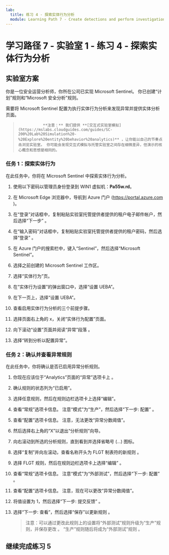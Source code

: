 ```yaml
---
lab:
  title: 练习 4 - 探索实体行为分析
  module: Learning Path 7 - Create detections and perform investigations using Microsoft Sentinel
---
```


# 学习路径 7 - 实验室 1 - 练习 4 - 探索实体行为分析

## 实验室方案

你是一位安全运营分析师，你所在公司已实现 Microsoft Sentinel。 你已创建“计划”规则和“Microsoft 安全分析”规则。 


需要将 Microsoft Sentinel 配置为执行实体行为分析来发现异常并提供实体分析页面。

>                **注意：** 我们提供 **[交互式实验室模拟](https://mslabs.cloudguides.com/guides/SC-200%20Lab%20Simulation%20-%20Explore%20entity%20behavior%20analytics)** ，让你能以自己的节奏点击浏览实验室。 你可能会发现交互式模拟与托管实验室之间存在细微差异，但演示的核心概念和思想是相同的。 

### 任务 1：探索实体行为 

在此任务中，你将在 Microsoft Sentinel 中探索实体行为分析。

1. 使用以下密码以管理员身份登录到 WIN1 虚拟机：**Pa55w.rd**。  

1. 在 Microsoft Edge 浏览器中，导航到 Azure 门户 (https://portal.azure.com )。

1. 在“登录”对话框中，复制粘贴实验室托管提供者提供的租户电子邮件帐户，然后选择“下一步”  。

1. 在“输入密码”对话框中，复制粘贴实验室托管提供者提供的租户密码，然后选择“登录”  。

1. 在 Azure 门户的搜索栏中，键入“Sentinel”，然后选择“Microsoft Sentinel”。

1. 选择之前创建的 Microsoft Sentinel 工作区。

1. 选择“实体行为”页。

1. 在“实体行为设置”的弹出窗口中，选择“设置 UEBA”。

1. 在下一页上，选择“设置 UEBA”。

1. 查看启用实体行为分析的三个前提步骤。

1. 选择页面右上角的 x，关闭“实体行为配置”页面。

1. 向下滚动“设置”页面并阅读“异常”段落 。

1. 选择“转到分析以配置异常”。


### 任务 2：确认并查看异常规则

在此任务中，你将确认是否已启用异常分析规则。

1. 你现在应该位于“Analytics”页面的“异常”选项卡上 。

1. 确认规则的状态列为“已启用”。

1. 选择任意规则，然后在规则边栏选项卡上选择“编辑”。

1. 查看“常规”选项卡信息。 注意“模式”为“生产”，然后选择“下一步: 配置” 。

1. 查看“配置”选项卡信息。 注意，无法更改“异常分数阈值”。

1. 然后选择右上角的“X”以退出“分析规则”向导。

1. 向右滚动到所选的分析规则，直到看到并选择省略号 (...) 图标。

1. 选择“复制”并向左滚动，查看名称开头为 FLGT 制表符的新规则 。

1. 选择 FLGT 规则，然后在规则边栏选项卡上选择“编辑” 。

1. 查看“常规”选项卡信息。 注意“模式”为“外部测试”，然后选择“下一步: 配置” 。

1. 查看“配置”选项卡信息。 注意，现在可以更改“异常分数阈值”。

1. 将值设置为 1，然后选择“下一步: 提交反馈” 。

1. 选择“下一步: 查看”，然后选择“保存”以更新规则 。

    >注意：可以通过更改此规则上的设置将“外部测试”规则升级为“生产”规则，并保存更改  。 “生产”规则随后将成为“外部测试”规则 。
    

## 继续完成练习 5
